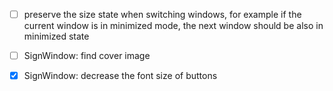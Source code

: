 - [ ] preserve the size state when switching windows, for example if the current window is in minimized mode, the next window should be also in minimized state
- [ ] SignWindow: find cover image
- [X] SignWindow: decrease the font size of buttons
 